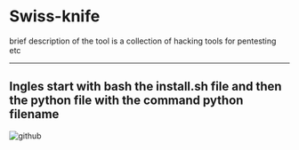 # Swiss-knife

brief description of the tool is a collection of hacking tools for pentesting etc

-------------------------------------------------
Ingles
start with bash the install.sh file and then the python file with the command python filename
-------------------------------------------------

![github](https://user-images.githubusercontent.com/94316140/234636046-e300f528-f300-4304-b00f-04222f4fb6c2.png)
